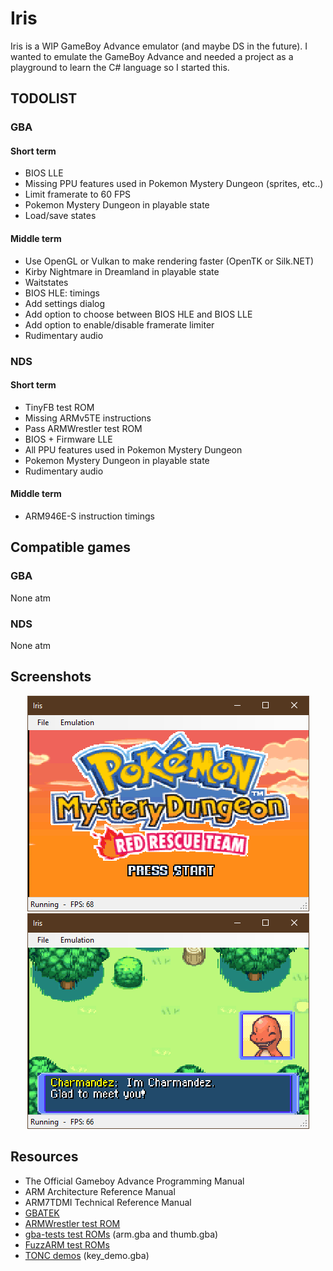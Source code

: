 # Iris

Iris is a WIP GameBoy Advance emulator (and maybe DS in the future). I wanted to emulate the GameBoy Advance and needed a project as a playground to learn the C# language so I started this.

## TODOLIST

### GBA

#### Short term

- BIOS LLE
- Missing PPU features used in Pokemon Mystery Dungeon (sprites, etc..)
- Limit framerate to 60 FPS
- Pokemon Mystery Dungeon in playable state
- Load/save states

#### Middle term

- Use OpenGL or Vulkan to make rendering faster (OpenTK or Silk.NET)
- Kirby Nightmare in Dreamland in playable state
- Waitstates
- BIOS HLE: timings
- Add settings dialog
- Add option to choose between BIOS HLE and BIOS LLE
- Add option to enable/disable framerate limiter
- Rudimentary audio

### NDS

#### Short term

- TinyFB test ROM
- Missing ARMv5TE instructions
- Pass ARMWrestler test ROM
- BIOS + Firmware LLE
- All PPU features used in Pokemon Mystery Dungeon
- Pokemon Mystery Dungeon in playable state
- Rudimentary audio

#### Middle term

- ARM946E-S instruction timings

## Compatible games

### GBA

None atm

### NDS

None atm

## Screenshots

<p align="center">
  <img src="Screenshots/Capture.PNG"/>
  <img src="Screenshots/Capture-2.PNG"/>
</p>

## Resources

- The Official Gameboy Advance Programming Manual
- ARM Architecture Reference Manual
- ARM7TDMI Technical Reference Manual
- [GBATEK](https://problemkaputt.de/gbatek.htm)
- [ARMWrestler test ROM](https://github.com/destoer/armwrestler-gba-fixed)
- [gba-tests test ROMs](https://github.com/jsmolka/gba-tests) (arm.gba and thumb.gba)
- [FuzzARM test ROMs](https://github.com/DenSinH/FuzzARM)
- [TONC demos](https://www.coranac.com/tonc/text/toc.htm) (key_demo.gba)
